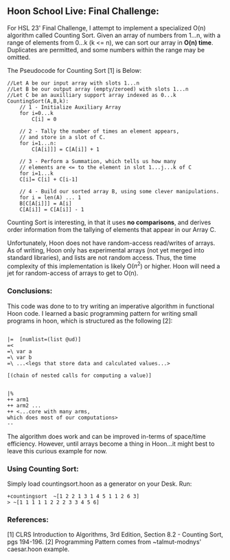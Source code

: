 ## Hoon School Live: Final Challenge:

For HSL 23' Final Challenge, I attempt to implement a specialized O(n) algorithm called Counting Sort. Given an array of numbers from 1...n, with a range of elements from 0...k (k <= n), we can sort our array in **O(n) time**. Duplicates are permitted, and some numbers within the range may be omitted.

The Pseudocode for Counting Sort [1] is Below:
```
//Let A be our input array with slots 1...n
//Let B be our output array (empty/zeroed) with slots 1...n
//Let C be an auxilliary support array indexed as 0...k
CountingSort(A,B,k):
    // 1 - Initialize Auxiliary Array
    for i=0...k
        C[i] = 0

    // 2 - Tally the number of times an element appears, 
    // and store in a slot of C.
    for i=1...n:
        C[A[i]]] = C[A[i]] + 1

    // 3 - Perform a Summation, which tells us how many 
    // elements are <= to the element in slot 1...j...k of C
    for i=1...k
    C[i]= C[i] + C[i-1]

    // 4 - Build our sorted array B, using some clever manipulations.
    for i = len(A) ... 1
    B[C[A[i]]] = A[i]
    C[A[i]] = C[A[i]] - 1
```

Counting Sort is interesting, in that it uses **no comparisons**, and derives order information from the tallying of elements that appear in our Array C. 

Unfortunately, Hoon does not have random-access read/writes of arrays. As of writing, Hoon only has experimental arrays (not yet merged into standard libraries), and lists are not random access. Thus, the time complexity of this implementation is likely O($n^2$) or higher. Hoon will need a jet for random-access of arrays to get to O(n).

### Conclusions:

This code was done to to try writing an imperative algorithm in functional Hoon code.  I learned a basic programming pattern for writing small programs in hoon, which is structured as the following [2]:

```

|=  [numlist=(list @ud)] 
=<
=\ var a
=\ var b
=\ ...<legs that store data and calculated values...>

[(chain of nested calls for computing a value)]


|%
++ arm1 
++ arm2 ...
++ <...core with many arms, 
which does most of our computations>
--

```


The algorithm does work and can be improved in-terms of space/time efficiency. However, until arrays become a thing in Hoon...it might best to leave this curious example for now.

### Using Counting Sort:

Simply load countingsort.hoon as a generator on your Desk.  Run:

```
+countingsort  ~[1 2 2 1 3 1 4 5 1 1 2 6 3]
> ~[1 1 1 1 1 2 2 2 3 3 4 5 6]

```

### References:

[1] CLRS Introduction to Algorithms, 3rd Edition, Section 8.2 - Counting Sort, pgs 194-196. 
[2] Programming Pattern comes from ~talmut-modnys' caesar.hoon example. 